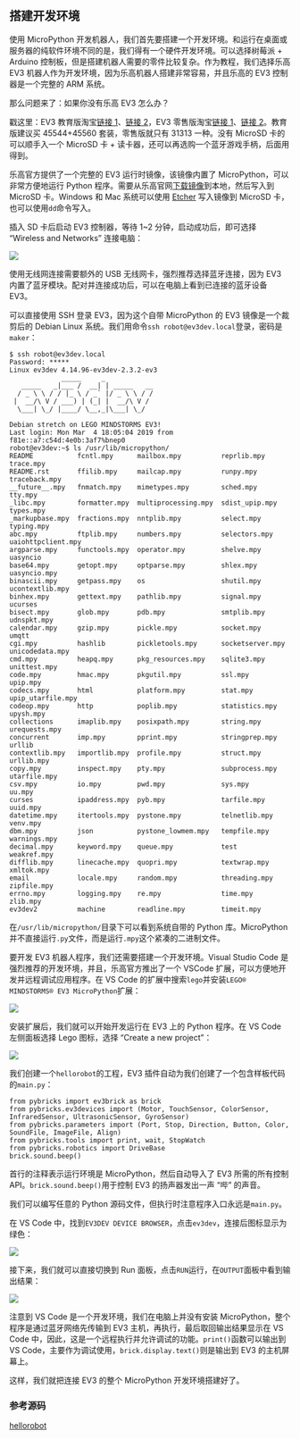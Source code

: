 ## 搭建开发环境

使用 MicroPython 开发机器人，我们首先要搭建一个开发环境。和运行在桌面或服务器的纯软件环境不同的是，我们得有一个硬件开发环境。可以选择树莓派 + Arduino 控制板，但是搭建机器人需要的零件比较复杂。作为教程，我们选择乐高 EV3 机器人作为开发环境，因为乐高机器人搭建非常容易，并且乐高的 EV3 控制器是一个完整的 ARM 系统。

那么问题来了：如果你没有乐高 EV3 怎么办？

戳这里：EV3 教育版淘宝[链接 1](https://s.click.taobao.com/PeMmziv)、[链接 2](https://s.click.taobao.com/VsKmziv)，EV3 零售版淘宝[链接 1](https://s.click.taobao.com/UMLmziv)、[链接 2](https://s.click.taobao.com/PuMmziv)。教育版建议买 45544+45560 套装，零售版就只有 31313 一种。没有 MicroSD 卡的可以顺手入一个 MicroSD 卡 + 读卡器，还可以再选购一个蓝牙游戏手柄，后面用得到。

乐高官方提供了一个完整的 EV3 运行时镜像，该镜像内置了 MicroPython，可以非常方便地运行 Python 程序。需要从乐高官网[下载镜像](https://education.lego.com/en-us/support/mindstorms-ev3/python-for-ev3)到本地，然后写入到 MicroSD 卡。Windows 和 Mac 系统可以使用 [Etcher](https://www.balena.io/etcher/) 写入镜像到 MicroSD 卡，也可以使用`dd`命令写入。

插入 SD 卡后启动 EV3 控制器，等待 1~2 分钟，启动成功后，即可选择 “Wireless and Networks” 连接电脑：

![](\fig\1346188160794690l.png)

使用无线网连接需要额外的 USB 无线网卡，强烈推荐选择蓝牙连接，因为 EV3 内置了蓝牙模块。配对并连接成功后，可以在电脑上看到已连接的蓝牙设备 EV3。

可以直接使用 SSH 登录 EV3，因为这个自带 MicroPython 的 EV3 镜像是一个裁剪后的 Debian Linux 系统。我们用命令`ssh robot@ev3dev.local`登录，密码是`maker`：

```
$ ssh robot@ev3dev.local
Password: *****
Linux ev3dev 4.14.96-ev3dev-2.3.2-ev3 
             _____     _
   _____   _|___ /  __| | _____   __
  / _ \ \ / / |_ \ / _` |/ _ \ \ / /
 |  __/\ V / ___) | (_| |  __/\ V /
  \___| \_/ |____/ \__,_|\___| \_/

Debian stretch on LEGO MINDSTORMS EV3!
Last login: Mon Mar  4 18:05:04 2019 from f81e::a7:c54d:4e0b:3af7%bnep0
robot@ev3dev:~$ ls /usr/lib/micropython/
README           fcntl.mpy      mailbox.mpy          reprlib.mpy       trace.mpy
README.rst       ffilib.mpy     mailcap.mpy          runpy.mpy         traceback.mpy
__future__.mpy   fnmatch.mpy    mimetypes.mpy        sched.mpy         tty.mpy
_libc.mpy        formatter.mpy  multiprocessing.mpy  sdist_upip.mpy    types.mpy
_markupbase.mpy  fractions.mpy  nntplib.mpy          select.mpy        typing.mpy
abc.mpy          ftplib.mpy     numbers.mpy          selectors.mpy     uaiohttpclient.mpy
argparse.mpy     functools.mpy  operator.mpy         shelve.mpy        uasyncio
base64.mpy       getopt.mpy     optparse.mpy         shlex.mpy         uasyncio.mpy
binascii.mpy     getpass.mpy    os                   shutil.mpy        ucontextlib.mpy
binhex.mpy       gettext.mpy    pathlib.mpy          signal.mpy        ucurses
bisect.mpy       glob.mpy       pdb.mpy              smtplib.mpy       udnspkt.mpy
calendar.mpy     gzip.mpy       pickle.mpy           socket.mpy        umqtt
cgi.mpy          hashlib        pickletools.mpy      socketserver.mpy  unicodedata.mpy
cmd.mpy          heapq.mpy      pkg_resources.mpy    sqlite3.mpy       unittest.mpy
code.mpy         hmac.mpy       pkgutil.mpy          ssl.mpy           upip.mpy
codecs.mpy       html           platform.mpy         stat.mpy          upip_utarfile.mpy
codeop.mpy       http           poplib.mpy           statistics.mpy    upysh.mpy
collections      imaplib.mpy    posixpath.mpy        string.mpy        urequests.mpy
concurrent       imp.mpy        pprint.mpy           stringprep.mpy    urllib
contextlib.mpy   importlib.mpy  profile.mpy          struct.mpy        urllib.mpy
copy.mpy         inspect.mpy    pty.mpy              subprocess.mpy    utarfile.mpy
csv.mpy          io.mpy         pwd.mpy              sys.mpy           uu.mpy
curses           ipaddress.mpy  pyb.mpy              tarfile.mpy       uuid.mpy
datetime.mpy     itertools.mpy  pystone.mpy          telnetlib.mpy     venv.mpy
dbm.mpy          json           pystone_lowmem.mpy   tempfile.mpy      warnings.mpy
decimal.mpy      keyword.mpy    queue.mpy            test              weakref.mpy
difflib.mpy      linecache.mpy  quopri.mpy           textwrap.mpy      xmltok.mpy
email            locale.mpy     random.mpy           threading.mpy     zipfile.mpy
errno.mpy        logging.mpy    re.mpy               time.mpy          zlib.mpy
ev3dev2          machine        readline.mpy         timeit.mpy
```

在`/usr/lib/micropython/`目录下可以看到系统自带的 Python 库。MicroPython 并不直接运行`.py`文件，而是运行`.mpy`这个紧凑的二进制文件。

要开发 EV3 机器人程序，我们还需要搭建一个开发环境。Visual Studio Code 是强烈推荐的开发环境，并且，乐高官方推出了一个 VSCode 扩展，可以方便地开发并远程调试应用程序。在 VS Code 的扩展中搜索`lego`并安装`LEGO® MINDSTORMS® EV3 MicroPython`扩展：

![](\fig\1346189421183041l.png)

安装扩展后，我们就可以开始开发运行在 EV3 上的 Python 程序。在 VS Code 左侧面板选择 Lego 图标，选择 “Create a new project”：

![](\fig\1346190218100802l.png)

我们创建一个`hellorobot`的工程，EV3 插件自动为我们创建了一个包含样板代码的`main.py`：

```
from pybricks import ev3brick as brick
from pybricks.ev3devices import (Motor, TouchSensor, ColorSensor, InfraredSensor, UltrasonicSensor, GyroSensor)
from pybricks.parameters import (Port, Stop, Direction, Button, Color, SoundFile, ImageFile, Align)
from pybricks.tools import print, wait, StopWatch
from pybricks.robotics import DriveBase
brick.sound.beep()
```

首行的注释表示运行环境是 MicroPython，然后自动导入了 EV3 所需的所有控制 API。`brick.sound.beep()`用于控制 EV3 的扬声器发出一声 “哔” 的声音。

我们可以编写任意的 Python 源码文件，但执行时注意程序入口永远是`main.py`。

在 VS Code 中，找到`EV3DEV DEVICE BROWSER`，点击`ev3dev`，连接后图标显示为绿色：

![](\fig\1346267955331105l.png)

接下来，我们就可以直接切换到 Run 面板，点击`RUN`运行，在`OUTPUT`面板中看到输出结果：

![](\fig\1346268110520386l.png)

注意到 VS Code 是一个开发环境，我们在电脑上并没有安装 MicroPython，整个程序是通过蓝牙网络先传输到 EV3 主机，再执行，最后取回输出结果显示在 VS Code 中，因此，这是一个远程执行并允许调试的功能。`print()`函数可以输出到 VS Code，主要作为调试使用，`brick.display.text()`则是输出到 EV3 的主机屏幕上。

这样，我们就把连接 EV3 的整个 MicroPython 开发环境搭建好了。

### 参考源码

[hellorobot](https://github.com/michaelliao/learn-python3/tree/master/samples/micropython/hellorobot)
